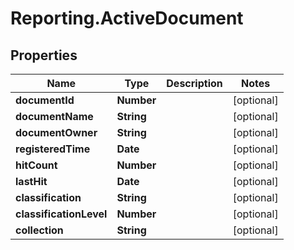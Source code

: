 # Reporting.ActiveDocument

## Properties
Name | Type | Description | Notes
------------ | ------------- | ------------- | -------------
**documentId** | **Number** |  | [optional] 
**documentName** | **String** |  | [optional] 
**documentOwner** | **String** |  | [optional] 
**registeredTime** | **Date** |  | [optional] 
**hitCount** | **Number** |  | [optional] 
**lastHit** | **Date** |  | [optional] 
**classification** | **String** |  | [optional] 
**classificationLevel** | **Number** |  | [optional] 
**collection** | **String** |  | [optional] 


